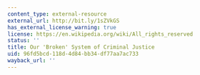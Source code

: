 ```yaml
---
content_type: external-resource
external_url: http://bit.ly/1sZVkGS
has_external_license_warning: true
license: https://en.wikipedia.org/wiki/All_rights_reserved
status: ''
title: Our 'Broken' System of Criminal Justice
uid: 96fd5bcd-118d-4d84-bb34-df77aa7ac733
wayback_url: ''
---
```

